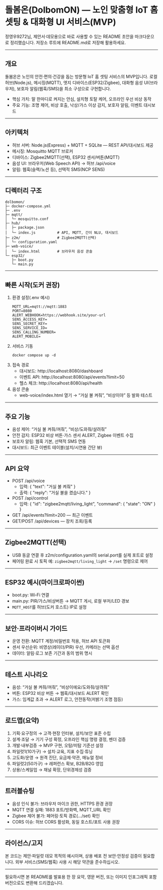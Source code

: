 # 돌봄온(DolbomON) — 노인 맞춤형 IoT 홈 셋팅 & 대화형 UI 서비스(MVP)

정영우9272님, 제안서·데모용으로 바로 사용할 수 있는 README 초안을 마크다운으로 정리했습니다. 저장소 루트에 README.md로 저장해 활용하세요.

---

## 개요
돌봄온은 노인의 안전·편의·건강을 돕는 방문형 IoT 홈 셋팅 서비스의 MVP입니다. 로컬 허브(Node.js), 메시징(MQTT), 엣지 디바이스(ESP32/Zigbee), 대화형 음성 UI(브라우저), 보호자 알림(웹훅/SMS)을 최소 구성으로 구현합니다.

- 핵심 가치: 말 한마디로 켜지는 안심, 설치형 토탈 케어, 오프라인 우선 비상 동작
- 주요 기능: 조명 제어, 비상 호출, 낙상/가스 이상 감지, 보호자 알림, 이벤트 대시보드

---

## 아키텍처
- 허브 서버: Node.js(Express) + MQTT + SQLite — REST API/대시보드 제공
- 메시징: Mosquitto MQTT 브로커
- 디바이스: Zigbee2MQTT(선택), ESP32 센서/버튼(MQTT)
- 음성 UI: 브라우저(Web Speech API) → 허브 /api/voice
- 알림: 웹훅(슬랙/노션 등), 선택적 SMS(NCP SENS)

---

## 디렉터리 구조
```
dolbomon/
├─ docker-compose.yml
├─ .env
├─ mqtt/
│  └─ mosquitto.conf
├─ hub/
│  ├─ package.json
│  └─ index.js          # API, MQTT, 간이 NLU, 대시보드
├─ z2m/                 # Zigbee2MQTT(선택)
│  └─ configuration.yaml
├─ web-voice/
│  └─ index.html        # 브라우저 음성 콘솔
└─ esp32/
   ├─ boot.py
   └─ main.py
```

---

## 빠른 시작(도커 권장)
1. 환경 설정(.env 예시)
   ```
   MQTT_URL=mqtt://mqtt:1883
   PORT=8080
   ALERT_WEBHOOK=https://webhook.site/your-url
   SENS_ACCESS_KEY=
   SENS_SECRET_KEY=
   SENS_SERVICE_ID=
   SENS_CALLING_NUMBER=
   ALERT_MOBILE=
   ```
2. 서비스 기동
   ```
   docker compose up -d
   ```
3. 접속 경로
   - 대시보드: http://localhost:8080/dashboard
   - 이벤트 API: http://localhost:8080/api/events?limit=50
   - 헬스 체크: http://localhost:8080/api/health
4. 음성 콘솔
   - web-voice/index.html 열기 → “거실 불 켜줘”, “비상이야” 등 발화 테스트

---

## 주요 기능
- 음성 제어: “거실 불 켜줘/꺼줘”, “비상/도와줘/살려줘”
- 안전 감지: ESP32 비상 버튼·가스 센서 ALERT, Zigbee 이벤트 수집
- 보호자 알림: 웹훅 기본, 선택적 SMS 연동
- 대시보드: 최근 이벤트 테이블(설치/시연용 간단 뷰)

---

## API 요약
- POST /api/voice
  - 입력: { "text": "거실 불 켜줘" }
  - 출력: { "reply": "거실 불을 켰습니다." }
- POST /api/control
  - 입력: { "id": "zigbee2mqtt/living_light", "command": { "state": "ON" } }
- GET /api/events?limit=200 — 최근 이벤트
- GET/POST /api/devices — 장치 조회/등록

---

## Zigbee2MQTT(선택)
- USB 동글 연결 후 z2m/configuration.yaml의 serial.port를 실제 포트로 설정
- 페어링 완료 시 토픽 예: `zigbee2mqtt/living_light` → `/set` 명령으로 제어

---

## ESP32 예시(마이크로파이썬)
- boot.py: Wi‑Fi 연결
- main.py: PIR/가스/비상버튼 → MQTT 게시, 로컬 부저/LED 경보
- `MQTT_HOST`를 허브(도커 호스트) IP로 설정

---

## 보안·프라이버시 가이드
- 운영 전환: MQTT 계정/비밀번호 적용, 허브 API 토큰화
- 센서 우선순위: 비영상(레이더/PIR) 우선, 카메라는 선택 옵션
- 데이터: 알림·로그 보존 기간과 동의 범위 명시

---

## 테스트 시나리오
- 음성: “거실 불 켜줘/꺼줘”, “비상이에요/도와줘/살려줘”
- 버튼: ESP32 비상 버튼 → 웹훅/대시보드 ALERT 확인
- 가스: 임계값 초과 → ALERT 로그, 안전동작(저밝기 조명 점등)

---

## 로드맵(요약)
1. 기획·요구정의 → 고객·현장 인터뷰, 설치/보안 표준 수립  
2. 설계·조달 → 기기 구성 확정, 오프라인 핵심 명령 결정, 벤더 검증  
3. 개발·내부검증 → MVP 구현, 오탐/미탐 기준선 설정  
4. 파일럿1(10가구) → 설치·교육, 지표 수집·튜닝  
5. 고도화/운영 → 원격 진단, 요금제·약관, 매뉴얼 정비  
6. 파일럿2(50가구) → 레퍼런스 확보, B2B/B2G 영업  
7. 상용/스케일업 → 채널 확장, 단위경제성 검증

---

## 트러블슈팅
- 음성 인식 불가: 브라우저 마이크 권한, HTTPS 환경 권장
- MQTT 연결 실패: 1883 포트/방화벽, MQTT_URL 확인
- Zigbee 제어 불가: 페어링·토픽 경로(…/set) 확인
- CORS 이슈: 허브 CORS 활성화, 동일 호스트/포트 사용 권장

---

## 라이선스/고지
본 코드는 제안·파일럿 데모 목적의 예시이며, 상용 배포 전 보안·안정성 검증이 필요합니다. 외부 서비스(SMS/웹훅) 사용 시 해당 약관을 준수하십시오.

---

필요하시면 본 README를 발표용 한 장 요약, 영문 버전, 또는 이미지 인포그래픽 포함 버전으로도 변환해 드리겠습니다.
